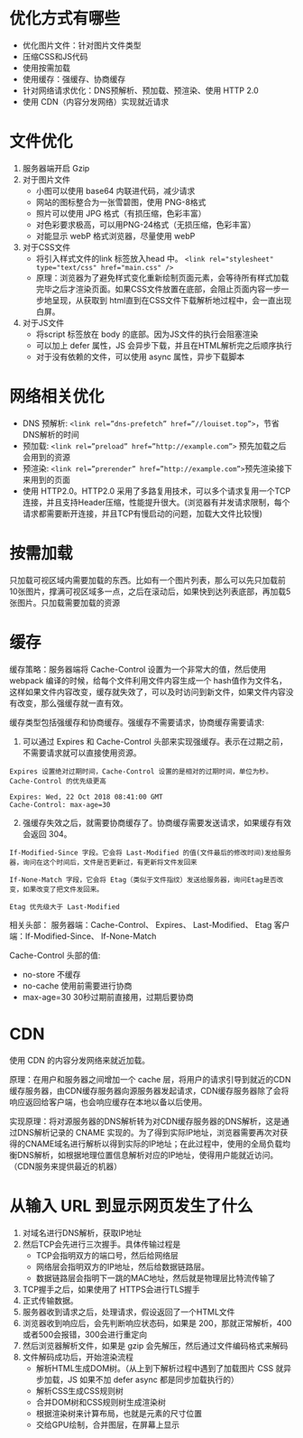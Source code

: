 # 优化方式有哪些
- 优化图片文件：针对图片文件类型
- 压缩CSS和JS代码
- 使用按需加载
- 使用缓存：强缓存、协商缓存
- 针对网络请求优化：DNS预解析、预加载、预渲染、使用 HTTP 2.0
- 使用 CDN（内容分发网络）实现就近请求

# 文件优化
1.	服务器端开启 Gzip 
2.	对于图片文件
    - 小图可以使用 base64 内联进代码，减少请求
    - 网站的图标整合为一张雪碧图，使用 PNG-8格式
    - 照片可以使用 JPG 格式（有损压缩，色彩丰富）
    - 对色彩要求极高，可以用PNG-24格式（无损压缩，色彩丰富）
    - 对能显示 webP 格式浏览器，尽量使用 webP
3.	对于CSS文件
    - 将引入样式文件的link 标签放入head 中。
	`<link rel="stylesheet" type="text/css" href="main.css" />`
    - 原理：浏览器为了避免样式变化重新绘制页面元素，会等待所有样式加载完毕之后才渲染页面。如果CSS文件放置在底部，会阻止页面内容一步一步地呈现，从获取到 html直到在CSS文件下载解析地过程中，会一直出现白屏。
4.	对于JS文件
    - 将script 标签放在 body 的底部。因为JS文件的执行会阻塞渲染
    - 可以加上 defer 属性，JS 会异步下载，并且在HTML解析完之后顺序执行
    - 对于没有依赖的文件，可以使用 async 属性，异步下载脚本

# 网络相关优化
- DNS 预解析: `<link rel=”dns-prefetch” href=”//louiset.top”>`，节省DNS解析的时间
- 预加载: `<link rel=”preload” href=”http://example.com”>` 预先加载之后会用到的资源
- 预渲染: `<link rel=”prerender” href=”http://example.com”>`预先渲染接下来用到的页面
- 使用 HTTP2.0。HTTP2.0 采用了多路复用技术，可以多个请求复用一个TCP连接，并且支持Header压缩，性能提升很大。(浏览器有并发请求限制，每个请求都需要断开连接，并且TCP有慢启动的问题，加载大文件比较慢)

# 按需加载
只加载可视区域内需要加载的东西。比如有一个图片列表，那么可以先只加载前10张图片，撑满可视区域多一点，之后在滚动后，如果快到达列表底部，再加载5张图片。只加载需要加载的资源

# 缓存
缓存策略：服务器端将 Cache-Control 设置为一个非常大的值，然后使用 webpack 编译的时候，给每个文件利用文件内容生成一个 hash值作为文件名，这样如果文件内容改变，缓存就失效了，可以及时访问到新文件，如果文件内容没有改变，那么强缓存就一直有效。

缓存类型包括强缓存和协商缓存。强缓存不需要请求，协商缓存需要请求:

1. 可以通过 Expires 和 Cache-Control 头部来实现强缓存。表示在过期之前，不需要请求就可以直接使用资源。
```
Expires 设置绝对过期时间，Cache-Control 设置的是相对的过期时间，单位为秒。Cache-Control 的优先级更高

Expires: Wed, 22 Oct 2018 08:41:00 GMT
Cache-Control: max-age=30
```
2.	强缓存失效之后，就需要协商缓存了。协商缓存需要发送请求，如果缓存有效会返回 304。
```
If-Modified-Since 字段。它会将 Last-Modified 的值(文件最后的修改时间)发给服务器，询问在这个时间后，文件是否更新过，有更新将文件发回来

If-None-Match 字段，它会将 Etag（类似于文件指纹）发送给服务器，询问Etag是否改变，如果改变了把文件发回来。

Etag 优先级大于 Last-Modified
```
相关头部：
服务器端：Cache-Control、 Expires、 Last-Modified、 Etag
客户端：If-Modified-Since、 If-None-Match

Cache-Control 头部的值:
- no-store 不缓存
- no-cache 使用前需要进行协商
- max-age=30 30秒过期前直接用，过期后要协商

# CDN
使用 CDN 的内容分发网络来就近加载。

原理：在用户和服务器之间增加一个 cache 层，将用户的请求引导到就近的CDN缓存服务器，由CDN缓存服务器向源服务器发起请求，CDN缓存服务器除了会将响应返回给客户端，也会响应缓存在本地以备以后使用。

实现原理：将对源服务器的DNS解析转为对CDN缓存服务器的DNS解析，这是通过DNS解析记录的 CNAME 实现的。为了得到实际IP地址，浏览器需要再次对获得的CNAME域名进行解析以得到实际的IP地址；在此过程中，使用的全局负载均衡DNS解析，如根据地理位置信息解析对应的IP地址，使得用户能就近访问。（CDN服务来提供最近的机器）

# 从输入 URL 到显示网页发生了什么
1.	对域名进行DNS解析，获取IP地址
2.	然后TCP会先进行三次握手。具体传输过程是
    - TCP会指明双方的端口号，然后给网络层
    - 网络层会指明双方的IP地址，然后给数据链路层。
    - 数据链路层会指明下一跳的MAC地址，然后就是物理层比特流传输了
3.	TCP握手之后，如果使用了 HTTPS会进行TLS握手
4.	正式传输数据。
5.	服务器收到请求之后，处理请求，假设返回了一个HTML文件
6.	浏览器收到响应后，会先判断响应状态码，如果是 200，那就正常解析，400或者500会报错，300会进行重定向
7.	然后浏览器解析文件，如果是 gzip 会先解压，然后通过文件编码格式来解码
8.	文件解码成功后，开始渲染流程
    - 解析HTML生成DOM树。（从上到下解析过程中遇到了加载图片 CSS 就异步加载，JS 如果不加 defer async 都是同步加载执行的）
    - 解析CSS生成CSS规则树
    - 合并DOM树和CSS规则树生成渲染树
    - 根据渲染树来计算布局，也就是元素的尺寸位置
    - 交给GPU绘制，合并图层，在屏幕上显示

